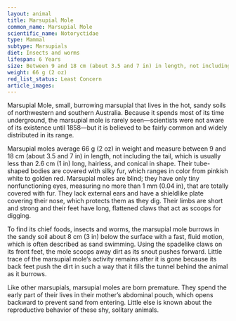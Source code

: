 ```yaml
---
layout: animal
title: Marsupial Mole
common_name: Marsupial Mole
scientific_name: Notoryctidae
type: Mammal
subtype: Marsupials
diet: Insects and worms
lifespan: 6 Years
size: Between 9 and 18 cm (about 3.5 and 7 in) in length, not including the tail
weight: 66 g (2 oz)
red_list_status: Least Concern
article_images: 
---
```


Marsupial Mole, small, burrowing marsupial that lives in the hot, sandy soils of northwestern and southern Australia. Because it spends most of its time underground, the marsupial mole is rarely seen—scientists were not aware of its existence until 1858—but it is believed to be fairly common and widely distributed in its range. 

Marsupial moles average 66 g (2 oz) in weight and measure between 9 and 18 cm (about 3.5 and 7 in) in length, not including the tail, which is usually less than 2.6 cm (1 in) long, hairless, and conical in shape. Their tube-shaped bodies are covered with silky fur, which ranges in color from pinkish white to golden red. Marsupial moles are blind; they have only tiny nonfunctioning eyes, measuring no more than 1 mm (0.04 in), that are totally covered with fur. They lack external ears and have a shieldlike plate covering their nose, which protects them as they dig. Their limbs are short and strong and their feet have long, flattened claws that act as scoops for digging. 

To find its chief foods, insects and worms, the marsupial mole burrows in the sandy soil about 8 cm (3 in) below the surface with a fast, fluid motion, which is often described as sand swimming. Using the spadelike claws on its front feet, the mole scoops away dirt as its snout pushes forward. Little trace of the marsupial mole’s activity remains after it is gone because its back feet push the dirt in such a way that it fills the tunnel behind the animal as it burrows. 

Like other marsupials, marsupial moles are born premature. They spend the early part of their lives in their mother’s abdominal pouch, which opens backward to prevent sand from entering. Little else is known about the reproductive behavior of these shy, solitary animals.